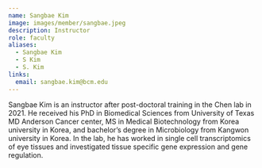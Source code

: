 ```yaml
---
name: Sangbae Kim
image: images/member/sangbae.jpeg
description: Instructor
role: faculty
aliases:
  - Sangbae Kim
  - S Kim
  - S. Kim
links:
  email: sangbae.kim@bcm.edu
---
```


Sangbae Kim is an instructor after post-doctoral training in the Chen lab in 2021. He received his PhD in Biomedical Sciences from University of Texas MD Anderson Cancer center, MS in  Medical Biotechnology from Korea university in Korea, and bachelor’s degree in Microbiology from Kangwon university in Korea. In the lab, he has worked in single cell transcriptomics of eye tissues and investigated tissue specific gene expression and gene regulation.
